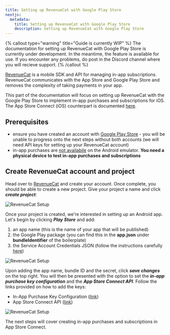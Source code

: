 ```yaml
---
title: Setting up RevenueCat with Google Play Store
nextjs:
  metadata:
    title: Setting up RevenueCat with Google Play Store
    description: Setting up RevenueCat with Google Play Store
---
```


{% callout type="warning" title="Guide is currently WIP" %}
The documentation for setting up RevenueCat with Google Play Store is currently under development. In the meantime, the feature is available for use. If you encounter any problems, do post in the Discord channel where you will recieve support.
{% /callout %}

[RevenueCat](https://www.revenuecat.com/) is a mobile SDK and API for managing in-app subscriptions. RevenueCat communicates with the App Store and Google Play Store and removes the complexity of taking payments in your app.

This part of the documentation will focus on setting up RevenueCat with the Google Play Store to implement in-app purchases and subscriptions for iOS. The App Store Connect (iOS) counterpart is documented [here](/docs/revenue-cat-setup-ios).

## Prerequisites

- ensure you have created an account with [Google Play Store](https://play.google.com/console/about/?utm_source=google&utm_medium=cpc&utm_campaign=Console2020-Branded&utm_term=google%20play%20console%7ce&utm_content=676107993487&gad_source=1&gclid=EAIaIQobChMI89Ggqo35ggMVqQQGAB0afg7cEAAYASAAEgIGj_D_BwE) - you will be unable to progress onto the next steps without
  both accounts (we will need API keys for setting up your RevenueCat account)
- in-app purchases are [not availabile](https://docs.expo.dev/versions/latest/sdk/in-app-purchases/) on the Android emulator. **You need
  a physical device to test in-app purchases and subscriptions**

## Create RevenueCat account and project

Head over to [RevenueCat](https://www.revenuecat.com/) and create your account. Once complete, you should be able to create
a new project. Give your project a name and click **_create project_**:

![RevenueCat Setup](/images/revenue-cat-step-1.gif)

Once your project is created, we're interested in setting up an Android app. Let's begin by clicking **_Play Store_** and add:

1. an app name (this is the name of your app that will be published)
2. the Google Play package (you can find this in the **app.json** under **bundleIdentifier** of the boilerplate)
3. the Service Account Credentials JSON (follow the instructions carefully [here](https://www.revenuecat.com/docs/creating-play-service-credentials))

![RevenueCat Setup](/images/revenue-cat-android-setup.gif)

Upon adding the app name, bundle ID and the secret, click **_save changes_** on the top right. You will then be presented
with the option to set the **_in-app purchase key configuration_** and the **_App Store Connect API_**. Follow the links provided on how to add
the keys:

- In-App Purchase Key Configuration ([link](https://www.revenuecat.com/docs/in-app-purchase-key-configuration))
- App Store Connect API ([link](https://www.revenuecat.com/docs/app-store-connect-api-key-configuration))

![RevenueCat Setup](/images/revenue-cat-apple.png)

The next steps will cover creating in-app purchases and subscriptions in App Store Connect.

